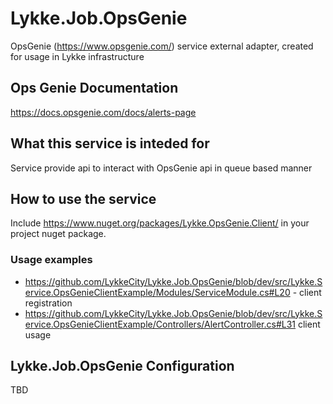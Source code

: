 # Lykke.Job.OpsGenie
OpsGenie (https://www.opsgenie.com/)  service external adapter, created for usage in Lykke infrastructure

## Ops Genie Documentation
https://docs.opsgenie.com/docs/alerts-page

## What this service is inteded for
Service provide  api to interact with OpsGenie api in queue based manner

## How to use the service

Include  https://www.nuget.org/packages/Lykke.OpsGenie.Client/ in your project nuget package.
### Usage examples
- https://github.com/LykkeCity/Lykke.Job.OpsGenie/blob/dev/src/Lykke.Service.OpsGenieClientExample/Modules/ServiceModule.cs#L20 - client registration
- https://github.com/LykkeCity/Lykke.Job.OpsGenie/blob/dev/src/Lykke.Service.OpsGenieClientExample/Controllers/AlertController.cs#L31 client usage

## Lykke.Job.OpsGenie Configuration

TBD
